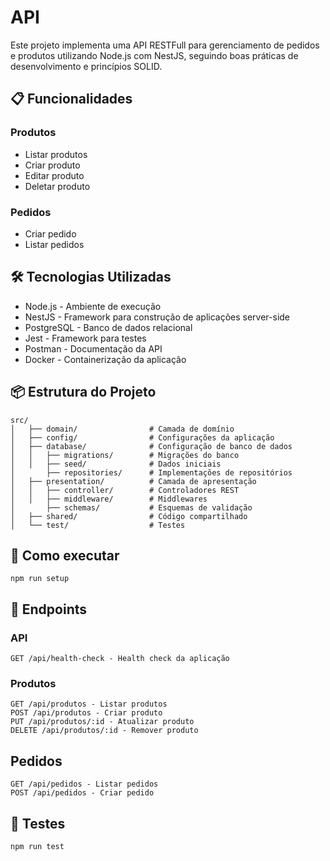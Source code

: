 # API

Este projeto implementa uma API RESTFull para gerenciamento de pedidos e produtos utilizando Node.js com NestJS, seguindo boas práticas de desenvolvimento e princípios SOLID.

## 📋 Funcionalidades

### Produtos

- Listar produtos
- Criar produto
- Editar produto
- Deletar produto

### Pedidos

- Criar pedido
- Listar pedidos

## 🛠️ Tecnologias Utilizadas

- Node.js - Ambiente de execução
- NestJS - Framework para construção de aplicações server-side
- PostgreSQL - Banco de dados relacional
- Jest - Framework para testes
- Postman - Documentação da API
- Docker - Containerização da aplicação

## 📦 Estrutura do Projeto

```
src/
│   ├── domain/                # Camada de domínio
│   ├── config/                # Configurações da aplicação
│   ├── database/              # Configuração de banco de dados
│   │   ├── migrations/        # Migrações do banco
│   │   ├── seed/              # Dados iniciais
│       ├── repositories/      # Implementações de repositórios
│   ├── presentation/          # Camada de apresentação
│   │   ├── controller/        # Controladores REST
│   │   ├── middleware/        # Middlewares
│       ├── schemas/           # Esquemas de validação
│   ├── shared/                # Código compartilhado
│   └── test/                  # Testes
```

## 🚀 Como executar

```
npm run setup
```

## 📝 Endpoints

### API

```
GET /api/health-check - Health check da aplicação
```

### Produtos

```
GET /api/produtos - Listar produtos
POST /api/produtos - Criar produto
PUT /api/produtos/:id - Atualizar produto
DELETE /api/produtos/:id - Remover produto
```

## Pedidos

```
GET /api/pedidos - Listar pedidos
POST /api/pedidos - Criar pedido
```

## 🧪 Testes

```
npm run test
```
